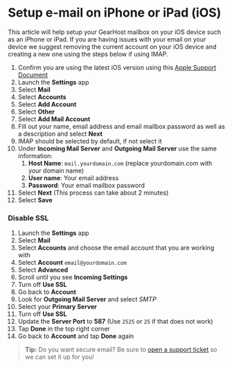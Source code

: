 # Setup e-mail on iPhone or iPad (iOS)

This article will help setup your GearHost mailbox on your iOS device such as an iPhone or iPad. If you are having issues with your email on your device we suggest removing the current account on your iOS device and creating a new one using the steps below if using IMAP.

1. Confirm you are using the latest iOS version using this [Apple Support Document](https://support.apple.com/en-us/HT204204)
2. Launch the **Settings** app
1. Select **Mail**
1. Select **Accounts**
2. Select **Add Account**
1. Select **Other**
1. Select **Add Mail Account**
2. Fill out your name, email address and email mailbox password as well as a description and select **Next**
3. IMAP should be selected by default, if not select it
3. Under **Incoming Mail Server** and **Outgoing Mail Server** use the same information:
	1. **Host Name**: `mail.yourdomain.com` (replace yourdomain.com with your domain name)
	2. **User name**: Your email address
	3. **Password**: Your email mailbox password
1. Select **Next** (This process can take about 2 minutes)
2. Select **Save**  


### Disable SSL

1. Launch the **Settings** app
2. Select **Mail**
3. Select **Accounts** and choose the email account that you are working with
4. Select **Account** `email@yourdomain.com`
5. Select **Advanced**
6. Scroll until you see **Incoming Settings**
7. Turn off **Use SSL**
4. Go back to **Account**
5. Look for **Outgoing Mail Server** and select *SMTP*
6. Select your **Primary Server**
7. Turn off **Use SSL**
8. Update the **Server Port** to **587** (Use `2525` or `25` if that does not work)
9. Tap **Done** in the top right corner
10. Go back to **Account** and tap **Done** again



>**Tip:** Do you want secure email? Be sure to [open a support ticket](https://www.gearhost.com/documentation/how-to-open-a-support-ticket) so we can set it up for you!